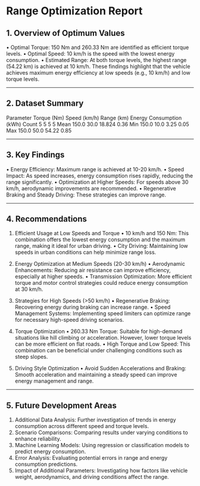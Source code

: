 # Range Optimization Report
## 1. Overview of Optimum Values
•	Optimal Torque: 150 Nm and 260.33 Nm are identified as efficient torque levels.
•	Optimal Speed: 10 km/h is the speed with the lowest energy consumption.
•	Estimated Range: At both torque levels, the highest range (54.22 km) is achieved at 10 km/h.
These findings highlight that the vehicle achieves maximum energy efficiency at low speeds (e.g., 10 km/h) and low torque levels.
________________________________________
## 2. Dataset Summary
Parameter	Torque (Nm)	Speed (km/h)	Range (km)	Energy Consumption (kWh)
Count	5	5	5	5
Mean	150.0	30.0	18.824	0.36
Min	150.0	10.0	3.25	0.05
Max	150.0	50.0	54.22	0.85
________________________________________
## 3. Key Findings
•	Energy Efficiency: Maximum range is achieved at 10-20 km/h.
•	Speed Impact: As speed increases, energy consumption rises rapidly, reducing the range significantly.
•	Optimization at Higher Speeds: For speeds above 30 km/h, aerodynamic improvements are recommended.
•	Regenerative Braking and Steady Driving: These strategies can improve range.
________________________________________
## 4. Recommendations
1. Efficient Usage at Low Speeds and Torque
•	10 km/h and 150 Nm: This combination offers the lowest energy consumption and the maximum range, making it ideal for urban driving.
•	City Driving: Maintaining low speeds in urban conditions can help minimize range loss.

2. Energy Optimization at Medium Speeds (20-30 km/h)
•	Aerodynamic Enhancements: Reducing air resistance can improve efficiency, especially at higher speeds.
•	Transmission Optimization: More efficient torque and motor control strategies could reduce energy consumption at 30 km/h.
3. Strategies for High Speeds (>50 km/h)
•	Regenerative Braking: Recovering energy during braking can increase range.
•	Speed Management Systems: Implementing speed limiters can optimize range for necessary high-speed driving scenarios.
4. Torque Optimization
•	260.33 Nm Torque: Suitable for high-demand situations like hill climbing or acceleration. However, lower torque levels can be more efficient on flat roads.
•	High Torque and Low Speed: This combination can be beneficial under challenging conditions such as steep slopes.
5. Driving Style Optimization
•	Avoid Sudden Accelerations and Braking: Smooth acceleration and maintaining a steady speed can improve energy management and range.
________________________________________
## 5. Future Development Areas
1.	Additional Data Analysis: Further investigation of trends in energy consumption across different speed and torque levels.
2.	Scenario Comparisons: Comparing results under varying conditions to enhance reliability.
3.	Machine Learning Models: Using regression or classification models to predict energy consumption.
4.	Error Analysis: Evaluating potential errors in range and energy consumption predictions.
5.	Impact of Additional Parameters: Investigating how factors like vehicle weight, aerodynamics, and driving conditions affect the range.
